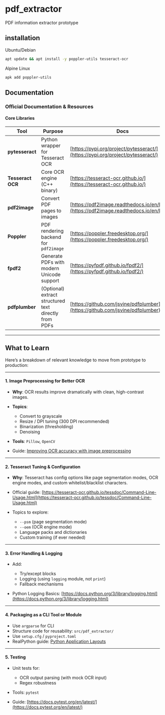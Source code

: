 # pdf_extractor
PDF information extractor prototype




## installation

Ubuntu/Debian
```bash
apt update && apt install -y poppler-utils tesseract-ocr

```


Alpine Linux
```bash
apk add poppler-utils
```
## Documentation 


### Official Documentation & Resources

#### Core Libraries

| Tool              | Purpose                                               | Docs                                                                                       |
| ----------------- | ----------------------------------------------------- | ------------------------------------------------------------------------------------------ |
| **pytesseract**   | Python wrapper for Tesseract OCR                      | [https://pypi.org/project/pytesseract/](https://pypi.org/project/pytesseract/)             |
| **Tesseract OCR** | Core OCR engine (C++ binary)                          | [https://tesseract-ocr.github.io/](https://tesseract-ocr.github.io/)                       |
| **pdf2image**     | Convert PDF pages to images                           | [https://pdf2image.readthedocs.io/en/latest/](https://pdf2image.readthedocs.io/en/latest/) |
| **Poppler**       | PDF rendering backend for `pdf2image`                 | [https://poppler.freedesktop.org/](https://poppler.freedesktop.org/)                       |
| **fpdf2**         | Generate PDFs with modern Unicode support             | [https://pyfpdf.github.io/fpdf2/](https://pyfpdf.github.io/fpdf2/)                         |
| **pdfplumber**    | (Optional) extract structured text directly from PDFs | [https://github.com/jsvine/pdfplumber](https://github.com/jsvine/pdfplumber)               |

---

## What to Learn

Here’s a breakdown of relevant knowledge to move from prototype to production:

---

#### 1. **Image Preprocessing for Better OCR**

* **Why**: OCR results improve dramatically with clean, high-contrast images.
* **Topics**:

  * Convert to grayscale
  * Resize / DPI tuning (300 DPI recommended)
  * Binarization (thresholding)
  * Denoising
* **Tools**: `Pillow`, `OpenCV`
* Guide: [Improving OCR accuracy with image preprocessing](https://nanonets.com/blog/ocr-with-tesseract/#improving-the-ocr-accuracy-using-preprocessing)

---

#### 2. **Tesseract Tuning & Configuration**

* **Why**: Tesseract has config options like page segmentation modes, OCR engine modes, and custom whitelist/blacklist characters.
* Official guide: [https://tesseract-ocr.github.io/tessdoc/Command-Line-Usage.html](https://tesseract-ocr.github.io/tessdoc/Command-Line-Usage.html)
* Topics to explore:

  * `--psm` (page segmentation mode)
  * `--oem` (OCR engine mode)
  * Language packs and dictionaries
  * Custom training (if ever needed)

---

#### 3. **Error Handling & Logging**

* Add:

  * Try/except blocks
  * Logging (using `logging` module, not `print`)
  * Fallback mechanisms
* Python Logging Basics: [https://docs.python.org/3/library/logging.html](https://docs.python.org/3/library/logging.html)

---

#### 4. **Packaging as a CLI Tool or Module**

* Use `argparse` for CLI
* Structure code for reusability: `src/pdf_extractor/`
* Use `setup.cfg` / `pyproject.toml`
* RealPython guide: [Python Application Layouts](https://realpython.com/python-application-layouts/)

---

#### 5. **Testing**

* Unit tests for:

  * OCR output parsing (with mock OCR input)
  * Regex robustness
* Tools: `pytest`
* Guide: [https://docs.pytest.org/en/latest/](https://docs.pytest.org/en/latest/)


